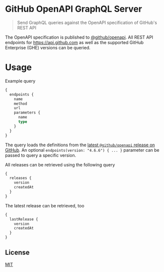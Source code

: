 # GitHub OpenAPI GraphQL Server

> Send GraphQL queries against the OpenAPI specification of GitHub's REST API

The OpenAPI specification is published to [@github/openapi](https://www.npmjs.com/package/@github/openapi). All REST API endpoints for https://api.github.com as well as the supported GitHub Enterprise (GHE) versions can be queried.

# Usage

Example query

```graphql
{
  endpoints {
    name
    method
    url
    parameters {
      name
      type
    }
  }
}
```

The query loads the definitions from the [latest `@github/openapi` release on GitHub](https://unpkg.com/@github/openapi/). An optional `endpoints(version: "4.6.6") { ... }` parameter can be passed to query a specific version.

All releases can be retrieved using the following query

```graphql
{
  releases {
    version
    createdAt
  }
}
```

The latest release can be retrieved, too

```graphql
{
  lastRelease {
    version
    createdAt
  }
}
```

## License

[MIT](LICENSE)
